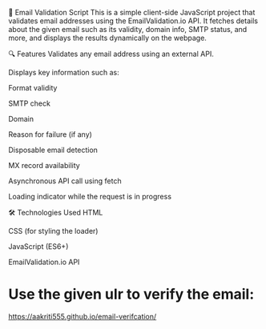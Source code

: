 

📧 Email Validation Script
This is a simple client-side JavaScript project that validates email addresses using the EmailValidation.io API. It fetches details about the given email such as its validity, domain info, SMTP status, and more, and displays the results dynamically on the webpage.

🔍 Features
Validates any email address using an external API.

Displays key information such as:

Format validity

SMTP check

Domain

Reason for failure (if any)

Disposable email detection

MX record availability

Asynchronous API call using fetch

Loading indicator while the request is in progress

🛠️ Technologies Used
HTML

CSS (for styling the loader)

JavaScript (ES6+)

EmailValidation.io API




# Use the given ulr to verify the email: 

https://aakriti555.github.io/email-verifcation/ 